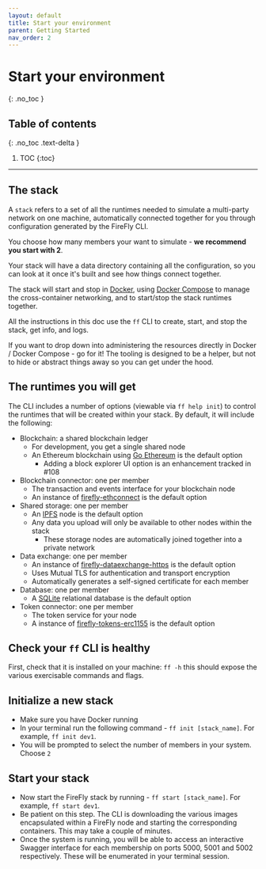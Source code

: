 ```yaml
---
layout: default
title: Start your environment
parent: Getting Started
nav_order: 2
---
```


# Start your environment
{: .no_toc }

## Table of contents
{: .no_toc .text-delta }

1. TOC
{:toc}

---

## The stack

A `stack` refers to a set of all the runtimes needed to simulate a multi-party network on one machine,
automatically connected together for you through configuration generated by the FireFly CLI.

You choose how many members your want to simulate - **we recommend you start with 2**.

Your stack will have a data directory containing all the configuration, so you can look at it once it's built
and see how things connect together.

The stack will start and stop in [Docker](https://www.docker.com/), using [Docker Compose](https://docs.docker.com/compose/)
to manage the cross-container networking, and to start/stop the stack runtimes together.

All the instructions in this doc use the `ff` CLI to create, start, and stop the stack, get info, and logs.

If you want to drop down into administering the resources directly in Docker / Docker Compose - go for it!
The tooling is designed to be a helper, but not to hide or abstract things away so you can get under the hood.

## The runtimes you will get

The CLI includes a number of options (viewable via `ff help init`) to control the runtimes that will be created
within your stack. By default, it will include the following:

- Blockchain: a shared blockchain ledger
  - For development, you get a single shared node
  - An Ethereum blockchain using [Go Ethereum](https://geth.ethereum.org) is the default option
    - Adding a block explorer UI option is an enhancement tracked in #108
- Blockchain connector: one per member
  - The transaction and events interface for your blockchain node
  - An instance of [firefly-ethconnect](https://github.com/hyperledger/firefly-ethconnect) is the default option
- Shared storage: one per member
  - An [IPFS](https://ipfs.io/) node is the default option
  - Any data you upload will only be available to other nodes within the stack
    - These storage nodes are automatically joined together into a private network
- Data exchange: one per member
  - An instance of [firefly-dataexchange-https](https://github.com/hyperledger/firefly-dataexchange-https) is the default option
  - Uses Mutual TLS for authentication and transport encryption
  - Automatically generates a self-signed certificate for each member
- Database: one per member
  - A [SQLite](https://www.sqlite.org) relational database is the default option
- Token connector: one per member
  - The token service for your node
  - A instance of [firefly-tokens-erc1155](https://github.com/kaleido-io/firefly-tokens-erc1155) is the default option

## Check your `ff` CLI is healthy

First, check that it is installed on your machine: `ff -h` this should expose the various exercisable commands and flags.

## Initialize a new stack

- Make sure you have Docker running
- In your terminal run the following command - `ff init [stack_name]`. For example, `ff init dev1`.
- You will be prompted to select the number of members in your system. Choose `2`

## Start your stack

- Now start the FireFly stack by running - `ff start [stack_name]`. For example, `ff start dev1`.
- Be patient on this step. The CLI is downloading the various images encapsulated within a FireFly node and starting the corresponding containers. This may take a couple of minutes.
- Once the system is running, you will be able to access an interactive Swagger interface for each membership on ports 5000, 5001 and 5002 respectively. These will be enumerated in your terminal session.

